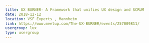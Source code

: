 ```yaml
---
title: UX BURNER- A Framework that unifies UX design and SCRUM
date: 2018-12-12
location: VSF Experts , Mannheim
link: https://www.meetup.com/The-UX-BURNER/events/257009811/
usergroup: lux
type: usergroup
---
```

